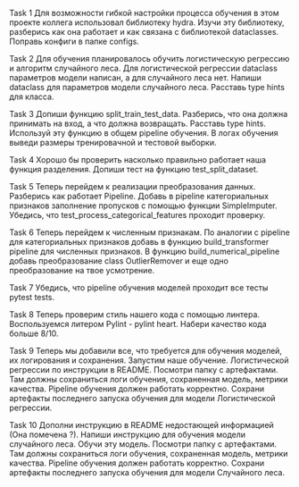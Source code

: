 Task 1
Для возможности гибкой настройки процесса обучения в этом проекте коллега использовал библиотеку hydra. Изучи эту библиотеку, разберись как она работает и как связана с библиотекой dataclasses. Поправь конфиги в папке configs.

Task 2
Для обучения планировалось обучить логистическую регрессию и алгоритм случайного леса. Для логистической регрессии dataclass параметров модели написан, а для случайного леса нет. Напиши dataclass для параметров модели случайного леса. Расставь type hints для класса.

Task 3
Допиши функцию split_train_test_data. Разберись, что она должна принимать на вход, а что должна возвращать. Расставь type hints. Используй эту функцию в общем pipeline обучения. В логах обучения выведи размеры тренировачной и тестовой выборки.

Task 4
Хорошо бы проверить насколько правильно работает наша функция разделения. Допиши тест на функцию test_split_dataset.

Task 5
Теперь перейдем к реализации преобразования данных. Разбериcь как работает Pipeline. Добавь в pipeline категориальных признаков заполнение пропусков с помощью функции SimpleImputer. Убедись, что test_process_categorical_features проходит проверку.

Task 6
Теперь перейдем к численным признакам. По аналогии с pipeline для категориальных признаков добавь в функцию build_transformer pipeline для численных признаков. В функцию build_numerical_pipeline добавь преобразование class OutlierRemover и еще одно преобразование на твое усмотрение.

Task 7
Убедись, что pipeline обучения моделей проходит все тесты pytest tests.

Task 8
Теперь проверим стиль нашего кода с помощью линтера. Воспользуемся литером Pylint - pylint heart. Набери качество кода больше 8/10.

Task 9
Теперь мы добавили все, что требуется для обучения моделей, их логирования и сохранения. Запустим наше обучение. Логистической регрессии по инструкции в README. Посмотри папку с артефактами. Там должны сохраниться логи обучения, сохраненная модель, метрики качества. Pipeline обучения должен работать корректно. Сохрани артефакты последнего запуска обучения для модели Логистической регрессии.

Task 10
Дополни инструкцию в README недостающей информацией (Она помечена ?). Напиши инструкцию для обучения модели случайного леса. Обучи эту модель. Посмотри папку с артефактами. Там должны сохраниться логи обучения, сохраненная модель, метрики качества. Pipeline обучения должен работать корректно. Сохрани артефакты последнего запуска обучения для модели Случайного леса.
